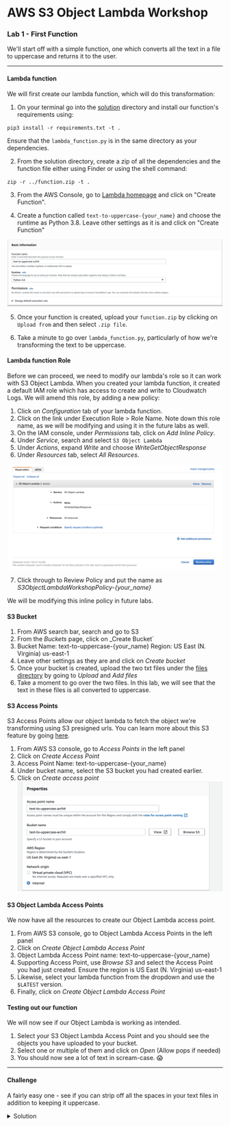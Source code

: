 # AWS S3 Object Lambda Workshop
### Lab 1 - First Function

We'll start off with a simple function, one which converts all the text in a file to uppercase and returns it to the user. 

***
#### Lambda function
We will first create our lambda function, which will do this transformation:

1. On your terminal go into the [solution](./solution) directory and install our function's requirements using:

```Shell
pip3 install -r requirements.txt -t .
```
Ensure that the `lambda_function.py` is in the same directory as your dependencies. 

2. From the solution directory, create a zip of all the dependencies and the function file either using Finder or using the shell command:
```Shell
zip -r ../function.zip -t .
```

3. From the AWS Console, go to [Lambda homepage](https://console.aws.amazon.com/lambda/home?region=us-east-1#/functions) and click on "Create Function".

4. Create a function called `text-to-uppercase-{your_name}` and choose the runtime as Python 3.8. Leave other settings as it is and click on "Create Function"

![image](./images/lambda-create.png)

5. Once your function is created, upload your `function.zip` by clicking on `Upload from` and then select `.zip file`. 

6. Take a minute to go over `lambda_function.py`, particularly of how we're transforming the text to be uppercase.

#### Lambda function Role
Before we can proceed, we need to modify our lambda's role so it can work with S3 Object Lambda. When you created your lambda function, it created a default IAM role which has access to create and write to Cloudwatch Logs. We will amend this role, by adding a new policy:

1. Click on _Configuration_ tab of your lambda function.
2. Click on the link under Execution Role > Role Name. Note down this role name, as we will be modifying and using it in the future labs as well.
3. On the IAM console, under _Permissions_ tab, click on _Add Inline Policy_. 
4. Under _Service_, search and select `S3 Object Lambda`
5. Under _Actions_, expand _Write_ and choose _WriteGetObjectResponse_ 
6. Under _Resources_ tab, select _All Resources_. 

![image](./images/iam-policy.png)

7. Click through to Review Policy and put the name as _S3ObjectLambdaWorkshopPolicy-{your\_name}_

We will be modifying this inline policy in future labs. 

#### S3 Bucket

1. From AWS search bar, search and go to S3
2. From the _Buckets_ page, click on _Create Bucket`
3. Bucket Name: text-to-uppercase-{your_name}
   Region: US East (N. Virginia) us-east-1
4. Leave other settings as they are and click on _Create bucket_
5. Once your bucket is created, upload the two txt files under the [files directory](./files) by going to _Upload_ and _Add files_
6. Take a moment to go over the two files. In this lab, we will see that the text in these files is all converted to uppercase. 

#### S3 Access Points

S3 Access Points allow our object lambda to fetch the object we're transforming using S3 presigned urls. You can learn more about this S3 feature by going [here](https://docs.aws.amazon.com/AmazonS3/latest/userguide/ShareObjectPreSignedURL.html).

1. From AWS S3 console, go to _Access Points_ in the left panel
2. Click on _Create Access Point_
3. Access Point Name: text-to-uppercase-{your_name}
4. Under bucket name, select the S3 bucket you had created earlier. 
5. Click on _Create access point_
![image](./images/access-point.png)

#### S3 Object Lambda Access Points

We now have all the resources to create our Object Lambda access point.

1. From AWS S3 console, go to Object Lambda Access Points in the left panel
2. Click on _Create Object Lambda Access Point_
3. Object Lambda Access Point name: text-to-uppercase-{your_name}
4. Supporting Access Point, use _Browse S3_ and select the Access Point you had just created. Ensure the region is US East (N. Virginia) us-east-1
5. Likewise, select your lambda function from the dropdown and use the `$LATEST` version.
6. Finally, click on _Create Object Lambda Access Point_ 

#### Testing out our function
We will now see if our Object Lambda is working as intended. 

1. Select your S3 Object Lambda Access Point and you should see the objects you have uploaded to your bucket. 
2. Select one or multiple of them and click on _Open_ (Allow pops if needed)
3. You should now see a lot of text in scream-case. 😱

***
#### Challenge
A fairly easy one - see if you can strip off all the spaces in your text files in addition to keeping it uppercase. 
<details><summary>Solution</summary>
<p>

```python
transformed_object = original_object.upper().replace(" ", "")
```

</p>
<p>
Using regex is also totally cool
</p>
</details>